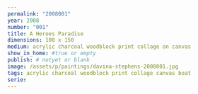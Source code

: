 ```yaml
---
permalink: "2008001"
year: 2008
number: "001"
title: A Heroes Paradise
dimensions: 100 x 150
medium: acrylic charcoal woodblock print collage on canvas
show_in_home: #true or empty
publish: # notyet or blank
image: /assets/p/paintings/davina-stephens-2008001.jpg
tags: acrylic charcoal woodblock print collage canvas boat
serie:
---
```

